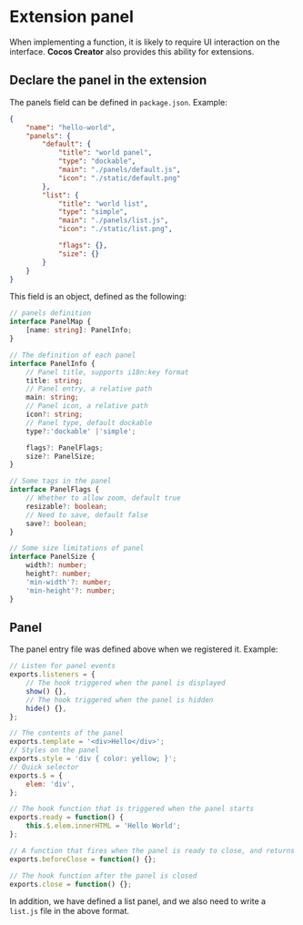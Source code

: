 # Extension panel

When implementing a function, it is likely to require UI interaction on the interface. **Cocos Creator** also provides this ability for extensions.

## Declare the panel in the extension

The panels field can be defined in `package.json`. Example:

```json
{
    "name": "hello-world",
    "panels": {
        "default": {
            "title": "world panel",
            "type": "dockable",
            "main": "./panels/default.js",
            "icon": "./static/default.png"
        },
        "list": {
            "title": "world list",
            "type": "simple",
            "main": "./panels/list.js",
            "icon": "./static/list.png",

            "flags": {},
            "size": {}
        }
    }
}
```

This field is an object, defined as the following:

```typescript
// panels definition
interface PanelMap {
    [name: string]: PanelInfo;
}

// The definition of each panel
interface PanelInfo {
    // Panel title, supports i18n:key format
    title: string;
    // Panel entry, a relative path
    main: string;
    // Panel icon, a relative path
    icon?: string;
    // Panel type, default dockable
    type?:'dockable' |'simple';

    flags?: PanelFlags;
    size?: PanelSize;
}

// Some tags in the panel
interface PanelFlags {
    // Whether to allow zoom, default true
    resizable?: boolean;
    // Need to save, default false
    save?: boolean;
}

// Some size limitations of panel
interface PanelSize {
    width?: number;
    height?: number;
    'min-width'?: number;
    'min-height'?: number;
}
```

## Panel

The panel entry file was defined above when we registered it. Example:

```javascript
// Listen for panel events
exports.listeners = {
    // The hook triggered when the panel is displayed
    show() {},
    // The hook triggered when the panel is hidden
    hide() {},
};

// The contents of the panel
exports.template = '<div>Hello</div>';
// Styles on the panel
exports.style = 'div { color: yellow; }';
// Quick selector
exports.$ = {
    elem: 'div',
};

// The hook function that is triggered when the panel starts
exports.ready = function() {
    this.$.elem.innerHTML = 'Hello World';
};

// A function that fires when the panel is ready to close, and returns false terminates the panel
exports.beforeClose = function() {};

// The hook function after the panel is closed
exports.close = function() {};
```

In addition, we have defined a list panel, and we also need to write a `list.js` file in the above format.
